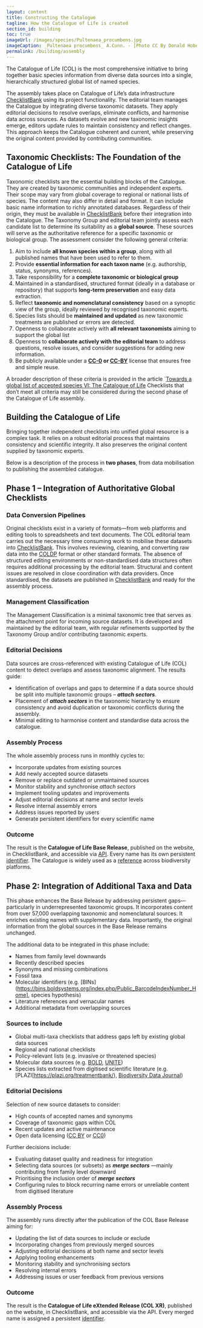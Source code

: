 ```yaml
---
layout: content
title: Constructing the Catalogue
tagline: How the Catalogue of Life is created
section_id: building
toc: true
imageUrl: /images/species/Pultenaea_procumbens.jpg    
imageCaption: _Pultenaea procumbens_ A.Cunn. - [Photo CC By Donald Hobern](https://www.flickr.com/photos/dhobern/5073041283)
permalink: /building/assembly
---
```

The Catalogue of Life (COL) is the most comprehensive initiative to bring together basic species information from diverse data sources into a single, hierarchically structured global list of named species.

The assembly takes place on Catalogue of Life’s data infrastructure [ChecklistBank](https://www.checklistbank.org) using its project functionality. The editorial team manages the Catalogue by integrating diverse taxonomic datasets. They apply editorial decisions to resolve overlaps, eliminate conflicts, and harmonise data across sources. As datasets evolve and new taxonomic insights emerge, editors update rules to maintain consistency and reflect changes. This approach keeps the Catalogue coherent and current, while preserving the original content provided by contributing communities.


## Taxonomic Checklists: The Foundation of the Catalogue of Life
Taxonomic checklists are the essential building blocks of the Catalogue. They are created by taxonomic communities and independent experts. Their scope may vary from global coverage to regional or national lists of species. The content may also differ in detail and format. It can include basic name information to richly annotated databases. Regardless of their origin, they must be available in [ChecklistBank](https://www.checklistbank.org/) before their integration into the Catalogue.
The Taxonomy Group and editorial team jointly assess each candidate list to determine its suitability as a **global source**. These sources will serve as the authoritative reference for a specific taxonomic or biological group. The assessment consider the following general criteria:

 1.  Aim to include **all known species within a group**, along with all published names that have been used to refer to them.
 2.  Provide **essential information for each taxon name** (e.g. authorship, status, synonyms, references).
 3.  Take responsibility for a **complete taxonomic or biological group**
 4.  Maintained in a standardised, structured format (ideally in a database or repository) that supports **long-term preservation** and easy data extraction.
 5.  Reflect **taxonomic and nomenclatural consistency** based on a synoptic view of the group, ideally reviewed by recognised taxonomic experts.
 6.  Species lists should be **maintained and updated** as new taxonomic treatments are published or errors are detected.
 7.  Openness to collaborate actively with **all relevant taxonomists** aiming to support the global list 
 8.  Openness to **collaborate actively with the editorial team** to address questions, resolve issues, and consider suggestions for adding new information. 
 9.  Be publicly available under a **[CC-0](https://creativecommons.org/publicdomain/zero/1.0/) or [CC-BY](https://creativecommons.org/licenses/by/4.0/)** license that ensures free and simple reuse.


A broader description of these criteria is provided in the article `[Towards a global list of accepted species VI: The Catalogue of Life](https://doi.org/10.1007/s13127-021-00516-w)
Checklists that don’t meet all criteria may still be considered during the second phase of the Catalogue of Life assembly.


## Building the Catalogue of Life
Bringing together independent checklists into unified global resource is a complex task. It relies on a robust editorial process that maintains consistency and scientific integrity. It also preserves the original content supplied by taxonomic experts.

Below is a description of the process in **two phases**, from data mobilisation to publishing the assembled catalogue.

 
## Phase 1 – Integration of Authoritative Global Checklists
### Data Conversion Pipelines
Original checklists exist in a variety of formats—from web platforms and editing tools to spreadsheets and text documents. The COL editorial team carries out the necessary time consuming work to mobilise these datasets into [ChecklistBank](https://www.checklistbank.org/). This involves reviewing, cleaning, and converting raw data into the [COLDP](https://catalogueoflife.github.io/coldp/) format or other standard formats. The absence of structured editing environments or non-standardised data structures often requires additional processing by the editorial team. Structural and content issues are resolved in close coordination with data providers. Once standardised, the datasets are published in [ChecklistBank](https://www.checklistbank.org/) and ready for the assembly process.

### Management Classification
The Management Classification is a minimal taxonomic tree that serves as the attachment point for incoming source datasets. It is developed and maintained by the editorial team, with regular refinements supported by the Taxonomy Group and/or contributing taxonomic experts.

### Editorial Decisions
Data sources are cross-referenced with existing Catalogue of Life (COL) content to detect overlaps and assess taxonomic alignment. The results guide:
- Identification of overlaps and gaps to determine if a data source should be split into multiple taxonomic groups – _**attach sectors**_.
- Placement of _**attach sectors**_ in the taxonomic hierarchy to ensure consistency and avoid duplication or taxonomic conflicts during the assembly.
- Minimal editing to harmonise content and standardise data across the catalogue.

### Assembly Process
The whole assembly process runs in monthly cycles to:
- Incorporate updates from existing sources
- Add newly accepted source datasets
- Remove or replace outdated or unmaintained sources
- Monitor stability and synchronise _attach sectors_
- Implement tooling updates and improvements
- Adjust editorial decisions at name and sector levels
- Resolve internal assembly errors
- Address issues reported by users
- Generate persistent identifiers for every scientific name

### Outcome
The result is the **Catalogue of Life Base Release**, published on the website, in ChecklistBank, and accessible via [API](https://www.checklistbank.org/about/API). Every name has its own persistent  [identifier](/building/identifier).
The Catalogue is widely used as a [reference](/howto/use_cases) across biodiversity platforms.


## Phase 2: Integration of Additional Taxa and Data
This phase enhances the Base Release by addressing persistent gaps—particularly in underrepresented taxonomic groups. It incorporates content from over 57,000 overlapping taxonomic and nomenclatural sources. It enriches existing names with supplementary data. Importantly, the original information from the global sources in the Base Release remains unchanged.

The additional data to be integrated in this phase include:
- Names from family level downwards
- Recently described species
- Synonyms and missing combinations
- Fossil taxa
- Molecular identifiers (e.g. [BINs](https://bins.boldsystems.org/index.php/Public_BarcodeIndexNumber_Home], species hypothesis)
- Literature references and vernacular names
- Additional metadata from overlapping sources

### Sources to include
- Global multi-taxa checklists that address gaps left by existing global data sources
- Regional and national checklists
- Policy-relevant lists (e.g. invasive or threatened species)
- Molecular data sources (e.g. [BOLD](https://boldsystems.org/), [UNITE](https://unite.ut.ee/))
- Species lists extracted from digitised scientific literature (e.g. [PLAZI[https://plazi.org/treatmentbank/), [Biodiversity Data Journal](https://bdj.pensoft.net/))

### Editorial Decisions
Selection of new source datasets to consider:
- High counts of accepted names and synonyms
- Coverage of taxonomic gaps within COL
- Recent updates and active maintenance
- Open data licensing ([CC BY](https://creativecommons.org/licenses/by/4.0/) or [CC0](https://creativecommons.org/publicdomain/zero/1.0/))

Further decisions include:
+ Evaluating dataset quality and readiness for integration
+ Selecting data sources (or subsets) as _**merge sectors**_ —mainly contributing from family level downward
+ Prioritising the inclusion order of _**merge sectors**_
+ Configuring rules to block recurring name errors or unreliable content from digitised literature

### Assembly Process
The assembly runs directly after the publication of the COL Base Release aiming for:
- Updating the list of data sources to include or exclude
- Incorporating changes from previously merged sources
- Adjusting editorial decisions at both name and sector levels
- Applying tooling enhancements
- Monitoring stability and synchronising sectors
- Resolving internal errors
- Addressing issues or user feedback from previous versions

### Outcome
The result is the **Catalogue of Life eXtended Release (COL XR)**, published on the website, in ChecklistBank, and accessible via the API. Every merged name is assigned a persistent [identifier](/building/identifier).

